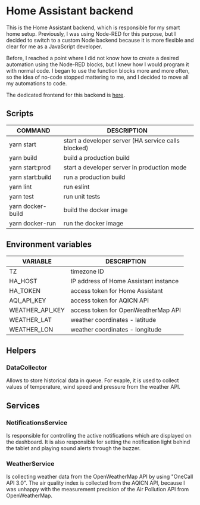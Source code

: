# Home Assistant backend

This is the Home Assistant backend, which is responsible for my smart home setup. Previously, I was using Node-RED for this purpose, but I decided to switch to a custom Node backend because it is more flexible and clear for me as a JavaScript developer.

Before, I reached a point where I did not know how to create a desired automation using the Node-RED blocks, but I knew how I would program it with normal code. I began to use the function blocks more and more often, so the idea of no-code stopped mattering to me, and I decided to move all my automations to code.

The dedicated frontend for this backend is [here](https://github.com/adan2013/HA-Dashboard).

## Scripts

| COMMAND           | DESCRIPTION                                         |
|-------------------|-----------------------------------------------------|
| yarn start        | start a developer server (HA service calls blocked) |
| yarn build        | build a production build                            |
| yarn start:prod   | start a developer server in production mode         |
| yarn start:build  | run a production build                              |
| yarn lint         | run eslint                                          |
| yarn test         | run unit tests                                      |
| yarn docker-build | build the docker image                              |
| yarn docker-run   | run the docker image                                |

## Environment variables

| VARIABLE        | DESCRIPTION                           |
|-----------------|---------------------------------------|
| TZ              | timezone ID                           |
| HA_HOST         | IP address of Home Assistant instance |
| HA_TOKEN        | access token for Home Assistant       |
| AQI_API_KEY     | access token for AQICN API            |
| WEATHER_API_KEY | access token for OpenWeatherMap API   |
| WEATHER_LAT     | weather coordinates - latitude        |
| WEATHER_LON     | weather coordinates - longitude       |

## Helpers

### DataCollector
Allows to store historical data in queue. For exaple, it is used to collect values of temperature, wind speed and pressure from the weather API.

## Services

### NotificationsService
Is responsible for controlling the active notifications which are displayed on the dashboard. It is also responsible for setting the notification light behind the tablet and playing sound alerts through the buzzer.

### WeatherService
Is collecting weather data from the OpenWeatherMap API by using "OneCall API 3.0". The air quality index is collected from the AQICN API, because I was unhappy with the measurement precision of the Air Pollution API from OpenWeatherMap.
